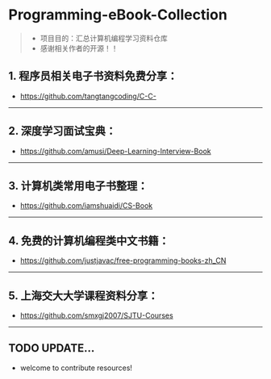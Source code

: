 # Programming-eBook-Collection
>- 项目目的：汇总计算机编程学习资料仓库
>- 感谢相关作者的开源！！

## 1. 程序员相关电子书资料免费分享：
- https://github.com/tangtangcoding/C-C-
---
## 2. 深度学习面试宝典：
- https://github.com/amusi/Deep-Learning-Interview-Book
---
## 3. 计算机类常用电子书整理：
- https://github.com/iamshuaidi/CS-Book
---
## 4. 免费的计算机编程类中文书籍：
- https://github.com/justjavac/free-programming-books-zh_CN
---
## 5. 上海交大大学课程资料分享：
- https://github.com/smxgj2007/SJTU-Courses
---
TODO UPDATE...
---
- welcome to contribute resources!
